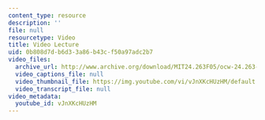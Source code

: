 ```yaml
---
content_type: resource
description: ''
file: null
resourcetype: Video
title: Video Lecture
uid: 0b808d7d-b6d3-3a86-b43c-f50a97adc2b7
video_files:
  archive_url: http://www.archive.org/download/MIT24.263F05/ocw-24.263-13dec2005_2-220k.mp4
  video_captions_file: null
  video_thumbnail_file: https://img.youtube.com/vi/vJnXKcHUzHM/default.jpg
  video_transcript_file: null
video_metadata:
  youtube_id: vJnXKcHUzHM
---
```

